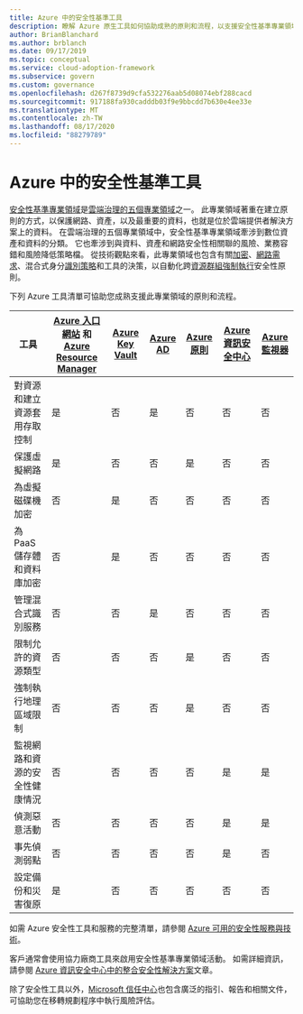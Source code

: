 ```yaml
---
title: Azure 中的安全性基準工具
description: 瞭解 Azure 原生工具如何協助成熟的原則和流程，以支援安全性基準專業領域。
author: BrianBlanchard
ms.author: brblanch
ms.date: 09/17/2019
ms.topic: conceptual
ms.service: cloud-adoption-framework
ms.subservice: govern
ms.custom: governance
ms.openlocfilehash: d267f8739d9cfa532276aab5d08074ebf288cacd
ms.sourcegitcommit: 917188fa930cadddb03f9e9bbcdd7b630e4ee33e
ms.translationtype: MT
ms.contentlocale: zh-TW
ms.lasthandoff: 08/17/2020
ms.locfileid: "88279789"
---
```

# <a name="security-baseline-tools-in-azure"></a>Azure 中的安全性基準工具

[安全性基準專業領域](./index.md)是[雲端治理的五個專業領域](../governance-disciplines.md)之一。 此專業領域著重在建立原則的方式，以保護網路、資產，以及最重要的資料，也就是位於雲端提供者解決方案上的資料。 在雲端治理的五個專業領域中，安全性基準專業領域牽涉到數位資產和資料的分類。 它也牽涉到與資料、資產和網路安全性相關聯的風險、業務容錯和風險降低策略檔。 從技術觀點來看，此專業領域也包含有關[加密](../../decision-guides/encryption/index.md)、[網路需求](../../decision-guides/software-defined-network/index.md)、混合式身分[識別策略](../../decision-guides/identity/index.md)和工具的決策，以自動化跨[資源群組](../../decision-guides/resource-consistency/index.md)[強制執行](../../decision-guides/policy-enforcement/index.md)安全性原則。

下列 Azure 工具清單可協助您成熟支援此專業領域的原則和流程。

| 工具 | [Azure 入口網站](https://azure.microsoft.com/features/azure-portal) 和 [Azure Resource Manager](/azure/azure-resource-manager/management/overview)  | [Azure Key Vault](/azure/key-vault)  | [Azure AD](/azure/active-directory/fundamentals/active-directory-whatis) | [Azure 原則](/azure/governance/policy/overview) | [Azure 資訊安全中心](/azure/security-center/security-center-intro) | [Azure 監視器](/azure/azure-monitor/overview) |
|------------------------------------------------------------|---------------------------------|-----------------|----------|--------------|-----------------------|---------------|
| 對資源和建立資源套用存取控制   | 是                             | 否              | 是      | 否           | 否                    | 否            |
| 保護虛擬網路                                    | 是                             | 否              | 否       | 是          | 否                    | 否            |
| 為虛擬磁碟機加密                                     | 否                              | 是             | 否       | 否           | 否                    | 否            |
| 為 PaaS 儲存體和資料庫加密                         | 否                              | 是             | 否       | 否           | 否                    | 否            |
| 管理混合式識別服務                            | 否                              | 否              | 是      | 否           | 否                    | 否            |
| 限制允許的資源類型                         | 否                              | 否              | 否       | 是          | 否                    | 否            |
| 強制執行地理區域限制                          | 否                              | 否              | 否       | 是          | 否                    | 否            |
| 監視網路和資源的安全性健康情況          | 否                              | 否              | 否       | 否           | 是                   | 是           |
| 偵測惡意活動                                  | 否                              | 否              | 否       | 否           | 是                   | 是           |
| 事先偵測弱點                        | 否                              | 否              | 否       | 否           | 是                   | 否            |
| 設定備份和災害復原                     | 是                             | 否              | 否       | 否           | 否                    | 否            |

如需 Azure 安全性工具和服務的完整清單，請參閱 [Azure 可用的安全性服務與技術](/azure/security/fundamentals/services-technologies)。

客戶通常會使用協力廠商工具來啟用安全性基準專業領域活動。 如需詳細資訊，請參閱 [Azure 資訊安全中心中的整合安全性解決方案](/azure/security-center/security-center-partner-integration)文章。

除了安全性工具以外，[Microsoft 信任中心](https://www.microsoft.com/microsoft-365/business/compliance-solutions#office-KeyMessages-k3j63yo)也包含廣泛的指引、報告和相關文件，可協助您在移轉規劃程序中執行風險評估。